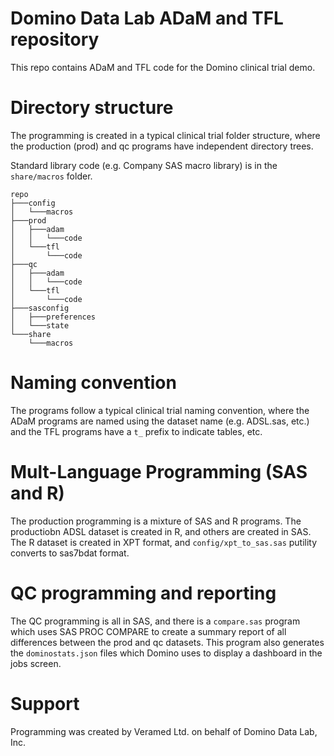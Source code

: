 # Domino Data Lab ADaM and TFL repository

This repo contains ADaM and TFL code for the Domino clinical trial demo.

# Directory structure

The programming is created in a typical clinical trial folder structure, where the production (prod) and qc programs have independent directory trees.

Standard library code (e.g. Company SAS macro library) is in the `share/macros` folder.

```
repo
├───config
│   └───macros
├───prod
│   ├───adam
│   │   └───code
│   └───tfl
│       └───code
├───qc
│   ├───adam
│   │   └───code
│   └───tfl
│       └───code
├───sasconfig
│   ├───preferences
│   └───state
└───share
    └───macros
```

# Naming convention

The programs follow a typical clinical trial naming convention, where the ADaM programs are named using the dataset name (e.g. ADSL.sas, etc.) and the TFL programs have a `t_` prefix to indicate tables, etc.

# Mult-Language Programming (SAS and R)

The production programming is a mixture of SAS and R programs. The productiobn ADSL dataset is created in R, and others are created in SAS. The R dataset is created in XPT format, and `config/xpt_to_sas.sas` putility converts to sas7bdat format.

# QC programming and reporting

The QC programming is all in SAS, and there is a `compare.sas` program which uses SAS PROC COMPARE to create a summary report of all differences between the prod and qc datasets. This program also generates the `dominostats.json` files which Domino uses to display a dashboard in the jobs screen.

# Support

Programming was created by Veramed Ltd. on behalf of Domino Data Lab, Inc.

